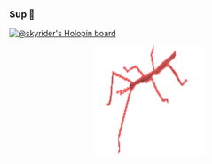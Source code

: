 ### Sup 🤘
[![@skyrider's Holopin board](https://holopin.me/skyrider)](https://holopin.io/@skyrider)
<p align="center">
<img src="stickbugparrot.gif" width="200" height="200">
</p>
